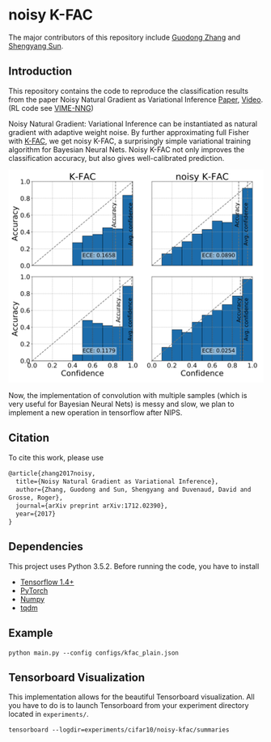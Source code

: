 # noisy K-FAC

The major contributors of this repository include [Guodong Zhang](https://github.com/gd-zhang) and [Shengyang Sun](https://github.com/ssydasheng).

## Introduction
This repository contains the code to reproduce the classification results from the paper Noisy Natural Gradient as Variational Inference [Paper](https://arxiv.org/abs/1712.02390), [Video](https://www.youtube.com/watch?v=bWItvHYqKl8). (RL code see [VIME-NNG](https://github.com/gd-zhang/VIME-NNG))

Noisy Natural Gradient: Variational Inference can be instantiated as natural gradient with adaptive weight noise. By further approximating full Fisher with [K-FAC](https://arxiv.org/abs/1503.05671), we get noisy K-FAC, a surprisingly simple variational training algorithm for Bayesian Neural Nets. Noisy K-FAC not only improves the classification accuracy, but also gives well-calibrated prediction. 

<img src='figs/calibration.png' width='666'>

Now, the implementation of convolution with multiple samples (which is very useful for Bayesian Neural Nets) is messy and slow, we plan to implement a new operation in tensorflow after NIPS.

## Citation
To cite this work, please use
```
@article{zhang2017noisy,
  title={Noisy Natural Gradient as Variational Inference},
  author={Zhang, Guodong and Sun, Shengyang and Duvenaud, David and Grosse, Roger},
  journal={arXiv preprint arXiv:1712.02390},
  year={2017}
}
```

## Dependencies
This project uses Python 3.5.2. Before running the code, you have to install
* [Tensorflow 1.4+](https://www.tensorflow.org/)
* [PyTorch](http://pytorch.org/)
* [Numpy](http://www.numpy.org/)
* [tqdm](https://pypi.python.org/pypi/tqdm)

## Example
```
python main.py --config configs/kfac_plain.json
```

## Tensorboard Visualization
This implementation allows for the beautiful Tensorboard visualization. All you have to do is to launch Tensorboard from your experiment directory located in `experiments/`.
```
tensorboard --logdir=experiments/cifar10/noisy-kfac/summaries
```
